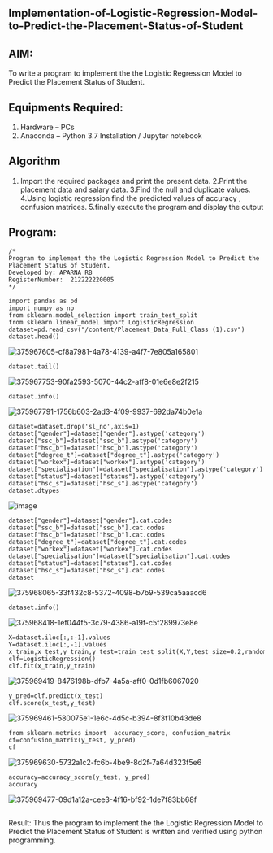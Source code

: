 ## Implementation-of-Logistic-Regression-Model-to-Predict-the-Placement-Status-of-Student
## AIM:
To write a program to implement the the Logistic Regression Model to Predict the Placement Status of Student.

## Equipments Required:
1. Hardware – PCs
2. Anaconda – Python 3.7 Installation / Jupyter notebook

## Algorithm
1. Import the required packages and print the present data.
2.Print the placement data and salary data.
3.Find the null and duplicate values.
4.Using logistic regression find the predicted values of accuracy , confusion matrices.
5.finally execute the program and display the output
 
## Program:
```
/*
Program to implement the the Logistic Regression Model to Predict the Placement Status of Student.
Developed by: APARNA RB
RegisterNumber:  212222220005
*/
```
```
import pandas as pd
import numpy as np
from sklearn.model_selection import train_test_split
from sklearn.linear_model import LogisticRegression
dataset=pd.read_csv("/content/Placement_Data_Full_Class (1).csv")
dataset.head()
```
![375967605-cf8a7981-4a78-4139-a4f7-7e805a165801](https://github.com/user-attachments/assets/31f667cc-58bc-42ca-a075-c60748037442)
```
dataset.tail()
```
![375967753-90fa2593-5070-44c2-aff8-01e6e8e2f215](https://github.com/user-attachments/assets/f54a5b24-9bd8-4377-9879-64c6e68939be)
```
dataset.info()
```
![375967791-1756b603-2ad3-4f09-9937-692da74b0e1a](https://github.com/user-attachments/assets/0762403c-4bf7-44f9-922a-0a42d059f8cf)
```
dataset=dataset.drop('sl_no',axis=1)
dataset["gender"]=dataset["gender"].astype('category')
dataset["ssc_b"]=dataset["ssc_b"].astype('category')
dataset["hsc_b"]=dataset["hsc_b"].astype('category')
dataset["degree_t"]=dataset["degree_t"].astype('category')
dataset["workex"]=dataset["workex"].astype('category')
dataset["specialisation"]=dataset["specialisation"].astype('category')
dataset["status"]=dataset["status"].astype('category')
dataset["hsc_s"]=dataset["hsc_s"].astype('category')
dataset.dtypes
```
![image](https://github.com/user-attachments/assets/fa4580ad-0b63-473a-b972-729d5bb40048)

```
dataset["gender"]=dataset["gender"].cat.codes
dataset["ssc_b"]=dataset["ssc_b"].cat.codes
dataset["hsc_b"]=dataset["hsc_b"].cat.codes
dataset["degree_t"]=dataset["degree_t"].cat.codes
dataset["workex"]=dataset["workex"].cat.codes
dataset["specialisation"]=dataset["specialisation"].cat.codes
dataset["status"]=dataset["status"].cat.codes
dataset["hsc_s"]=dataset["hsc_s"].cat.codes
dataset
```
![375968065-33f432c8-5372-4098-b7b9-539ca5aaacd6](https://github.com/user-attachments/assets/abf1abca-519b-4fa9-bdd2-d45dee104714)
```
dataset.info()
```
![375968418-1ef044f5-3c79-4386-a19f-c5f289973e8e](https://github.com/user-attachments/assets/c413d1b7-1fb9-4732-8b20-9fb04ca3db65)
```
X=dataset.iloc[:,:-1].values
Y=dataset.iloc[:,-1].values
x_train,x_test,y_train,y_test=train_test_split(X,Y,test_size=0.2,random_state=1)
clf=LogisticRegression()
clf.fit(x_train,y_train)
```
![375969419-8476198b-dfb7-4a5a-aff0-0d1fb6067020](https://github.com/user-attachments/assets/944ed0e4-db0b-419b-b60e-74084dbfb21f)
```
y_pred=clf.predict(x_test)
clf.score(x_test,y_test)
```
![375969461-580075e1-1e6c-4d5c-b394-8f3f10b43de8](https://github.com/user-attachments/assets/95401aaa-f323-4398-be6b-be66326cc4b1)
```
from sklearn.metrics import  accuracy_score, confusion_matrix
cf=confusion_matrix(y_test, y_pred)
cf
```
![375969630-5732a1c2-fc6b-4be9-8d2f-7a64d323f5e6](https://github.com/user-attachments/assets/f25ef57d-10aa-434e-8699-4e7d9478f29e)
```
accuracy=accuracy_score(y_test, y_pred)
accuracy
```
![375969477-09d1a12a-cee3-4f16-bf92-1de7f83bb68f](https://github.com/user-attachments/assets/6231f93a-726b-447f-b21e-1671a5021170)


##
Result:
Thus the program to implement the the Logistic Regression Model to Predict the Placement Status of Student is written and verified using python programming.
